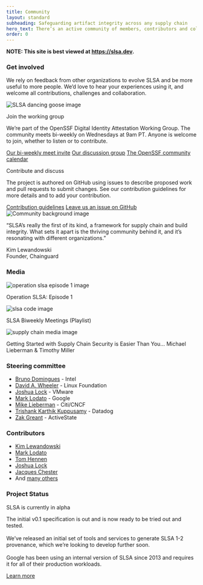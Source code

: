 ```yaml
---
title: Community
layout: standard
subheading: Safeguarding artifact integrity across any supply chain
hero_text: There’s an active community of members, contributors and collaborators behind the SLSA framework. We’re drawn together by the shared goals of improving software supply chain security and codifying best practices for development, deployment and governance, all collaborating on an objective framework that works for open source projects and organizations, influences policy and regulations, empowers engineers and builds for the future. 
order: 0
---
```

<!--{% if false %}-->

**NOTE: This site is best viewed at https://slsa.dev.**

<!--{% endif %}-->

<section class="section bg-white flex flex-col justify-center items-center">
    <div class="wrapper inner w-full">
        <div class="flex justify-between items-start">
            <div class="text w-1/2">
<div class="h3 mb-8">

### Get involved

</div>
                <p>We rely on feedback from other organizations to evolve SLSA and be more useful to more people. We’d love to hear your experiences using it, and welcome all contributions, challenges and collaboration.</p>
            </div>
            <div class="w-1/3">
                <img class="mx-auto w-2/4" src="/images/slsa-dancing-goose-logo.svg" alt="SLSA dancing goose image">
            </div>
        </div>
        <div class="flex flex-wrap justify-center items-center w-6/7 mt-8 mx-auto -mr-5 -ml-5">
            <div class="w-full md:w-1/2 getting_started_card pl-5 lg:h-96 h-auto lg:mb-0 mb-8">
                <div class="bg-pastel-green h-full rounded-lg p-10">
                    <p class="h4 mb-6">Join the working group</p>
                    <p>We’re part of the OpenSSF Digital Identity Attestation Working Group. The community meets bi-weekly on Wednesdays at 9am PT. Anyone is welcome to join, whether to listen or to contribute.</p>
                    <a target="_blank" href="https://calendar.google.com/calendar/u/0/r/week/2021/8/11?eid=NjIycXNoOHBtbDhuNTJiNjlmaWk5ZjU5ZWVfMjAyMTA4MTFUMTYwMDAwWiBzNjN2b2VmaHA1aTlwZmx0YjVxNjduZ3Blc0Bn&sf=true" class="cta-link mt-8">Our bi-weekly meet invite</a>
                    <a target="_blank" href="https://github.com/ossf/wg-digital-identity-attestation" class="cta-link mt-8">Our discussion group</a>
                    <a target="_blank" href="https://github.com/ossf/wg-digital-identity-attestation" class="cta-link mt-8">The OpenSSF community calendar</a>
                </div>
            </div>
            <div class="w-full md:w-1/2 getting_started_card pl-5 lg:h-96 h-auto lg:mb-0 mb-8">
                <div class="bg-pastel-green h-full rounded-lg p-10"> 
                    <p class="h4 mb-6">Contribute and discuss</p>
                    <p>The project is authored on GitHub using issues to describe proposed work and pull requests to submit changes. See our contribution guidelines for more details and to add your contribution.</p>
                    <a target="_blank" href="https://github.com/slsa-framework/slsa/blob/main/CONTRIBUTING.md" class="cta-link mt-8">Contribution guidelines</a>
                    <a target="_blank" href="https://github.com/slsa-framework/slsa/issues" class="cta-link mt-8">Leave us an issue on GitHub</a>
                </div>
            </div>
        </div>
    </div>
</section>
<section class="section relative bg-green-transparent flex justify-center items-center overflow-hidden">
    <img class="object-cover absolute w-full h-full z-10" src="/images/community-bg.png" alt="Community background image">
    <div class="bg-light-green h-full rounded-lg p-10 z-20 w-2/3 mx-auto">
        <p class="h4 mb-6">“SLSA’s really the first of its kind, a framework for supply chain and build integrity. What sets it apart is the thriving community behind it, and it’s resonating with different organizations.”</p>
        <p>Kim Lewandowski<br>Founder, Chainguard</p>
    </div>
</section>
<section class="section bg-pastel-green">
    <div class="wrapper inner w-full">
        <div class="flex flex-col justify-center items-center mb-8 w-2/3 mx-auto pl-5">
<div class="h3">

### Media

</div>
        </div>
        <div class="flex flex-wrap justify-start items-start mb-16 -mr-5 -ml-5">
            <div class="w-full lg:w-1/2 pl-5 pb-16">
                <img class="mx-auto w-full" src="/images/operation-slsa.png" alt="operation slsa episode 1 image">
                <p class="text-green-darker font-bold h5 mt-4">Operation SLSA: Episode 1</p>
            </div>
            <div class="w-full lg:w-1/2 pl-5">
                <img class="mx-auto w-full" src="/images/code.png" alt="slsa code image">
                <p class="text-green-darker font-bold h5 mt-4">SLSA Biweekly Meetings (Playlist)</p>
            </div>
            <div class="w-full lg:w-1/2 pl-5">
                <img class="mx-auto w-full" src="/images/supply-chain-media.png" alt="supply chain media image">
                <p class="text-green-darker font-bold h5 mt-4">Getting Started with Supply Chain Security is Easier Than You... Michael Lieberman & Timothy Miller</p>
            </div>
        </div>
    </div>
</section>
<section class="section bg-white flex justify-center items-center">
    <div class="wrapper inner w-full">
        <div class="flex justify-between items-start mb-16">
            <div class="text w-1/2">
<div class="h3 p-0">

### Steering committee

</div>
            </div>
            <div class="w-1/2">
                <div class="bg-pastel-green h-full rounded-lg p-10"> 
                    <ul>
                        <li class="mb-2"><a target="_blank" class="font-bold text-green-darker" href="https://github.com/brunodom">Bruno Domingues</a> - Intel</li>
                        <li class="mb-2"><a target="_blank" class="font-bold text-green-darker" href="https://github.com/david-a-wheeler">David A. Wheeler</a> - Linux Foundation</li>
                        <li class="mb-2"><a target="_blank" class="font-bold text-green-darker" href="https://github.com/joshuagl">Joshua Lock</a> - VMware</li>
                        <li class="mb-2"><a target="_blank" class="font-bold text-green-darker" href="https://github.com/MarkLodato">Mark Lodato</a> - Google</li>
                        <li class="mb-2"><a target="_blank" class="font-bold text-green-darker" href="https://github.com/mlieberman85">Mike Lieberman</a> - Citi/CNCF</li>
                        <li class="mb-2"><a target="_blank" class="font-bold text-green-darker" href="https://github.com/trishankatdatadog">Trishank Karthik Kuppusamy</a> - Datadog</li>
                        <li class="mb-2"><a target="_blank" class="font-bold text-green-darker" href="https://github.com/zakgreant">Zak Greant</a> - ActiveState</li>
                    </ul>
                </div>
            </div>
        </div>
        <div class="flex justify-between items-start mb-16">
            <div class="text w-1/2">
<div class="h3 p-0">

### Contributors

</div>
            </div>
            <div class="w-1/2">
                <div class="bg-pastel-green h-full rounded-lg p-10"> 
                    <ul>
                        <li class="mb-2"><a target="_blank" class="font-bold text-green-darker" href="https://github.com/kimsterv">Kim Lewandowski</a></li>
                        <li class="mb-2"><a target="_blank" class="font-bold text-green-darker" href="https://github.com/MarkLodato">Mark Lodato</a></li>
                        <li class="mb-2"><a target="_blank" class="font-bold text-green-darker" href="https://github.com/TomHennen">Tom Hennen</a></li>
                        <li class="mb-2"><a target="_blank" class="font-bold text-green-darker" href="https://github.com/joshuagl">Joshua Lock</a> </li>
                        <li class="mb-2"><a target="_blank" class="font-bold text-green-darker" href="https://github.com/jchestershopify">Jacques Chester</a></li>
                        <li>And <a target="_blank" class="font-bold text-green-darker" href="https://github.com/slsa-framework/slsa/graphs/contributors">many others</a></li>
                    </ul>
                </div>
            </div>
        </div>
    </div>
</section>
<section class="section bg-green-dark flex justify-center items-center">
    <div class="wrapper inner w-full">
        <div class="flex justify-between items-start text-white">
            <div class="text w-1/3">
<div class="h3 p-0">

### Project Status

</div>
            </div>
            <div class="w-1/2">
                <div class="rounded-lg text-green p-5 border border-green-400 inline-block mb-8 h4">SLSA is currently in alpha</div>
                <p>The initial v0.1 specification is out and is now ready to be tried out and tested.<br><br> 
We’ve released an initial set of tools and services to generate SLSA 1-2 provenance, which we’re looking to develop further soon.<br><br>
Google has been using an internal version of SLSA since 2013 and requires it for all of their production workloads.</p>
<a target="_blank" href="specifications/{{ site.specs_version}}/security-levels" class="cta-link white mt-10">Learn more</a>
            </div>
        </div>
    </div>
</section>
